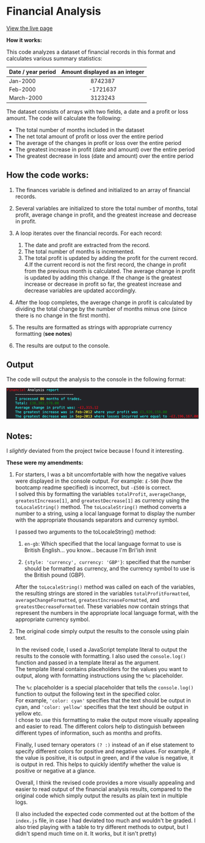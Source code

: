 # Financial Analysis

[View the live page](https://drgunbot.github.io/Console-Finances/)  

**How it works:**  

This code analyzes a dataset of financial records in this format and calculates various summary statistics:

| Date / year period  | Amount displayed as an integer |
| ------------- |:----------:|
| Jan-2000      | 8742387    |
| Feb-2000      | -1721637   |
| March-2000    | 3123243    |

The dataset consists of arrays with two fields, a date and a profit or loss amount. The code will calculate the following:

* The total number of months included in the dataset
* The net total amount of profit or loss over the entire period
* The average of the changes in profit or loss over the entire period
* The greatest increase in profit (date and amount) over the entire period
* The greatest decrease in loss (date and amount) over the entire period

## How the code works:

1. The finances variable is defined and initialized to an array of financial records.

2. Several variables are initialized to store the total number of months, total profit, average change in profit, and the greatest increase and decrease in profit.

3. A loop iterates over the financial records. For each record:
    1. The date and profit are extracted from the record.
    2. The total number of months is incremented.
    3. The total profit is updated by adding the profit for the current record.
    4.If the current record is not the first record, the change in profit from the previous month is calculated. The average change in profit is updated by adding this change. If the change is the greatest increase or decrease in profit so far, the greatest increase and decrease variables are updated accordingly.
    
4. After the loop completes, the average change in profit is calculated by dividing the total change by the number of months minus one (since there is no change in the first month).

5. The results are formatted as strings with appropriate currency formatting
(**see notes**)
6. The results are output to the console.

## Output
The code will output the analysis to the console in the following format:  
  
![alt text for screen readers](./images/consoleoutput.png "Text to show on mouseover")
## Notes:
I *slightly* deviated from the project twice because I found it interesting.

**These were my amendments:**

1) For starters, I was a bit uncomfortable with how the negative values were displayed in the console output. For example: 
  `£-500` (how the bootcamp readme specified) is incorrect, but `-£500` is correct.  
  I solved this by formatting the variables `totalProfit`, `averageChange`, `greatestIncrease[1]`, and `greatestDecrease[1]` as currency using the `toLocaleString()` method. 
  The `toLocaleString()` method converts a number to a string, using a local language format to display the number with the appropriate thousands separators and currency symbol.

    I passed two arguments to the toLocaleString() method:
    1. `en-gb`: Which specified that the local language format to use is British English... you know... because I'm Bri'ish innit  

    2. `{style: 'currency', currency: 'GBP'}`: specified that the number should be formatted as currency, and the currency symbol to use is the British pound (GBP).  

    After the `toLocaleString()` method was called on each of the variables, the resulting strings are stored in the variables `totalProfitFormatted`, `averageChangeFormatted`, `greatestIncreaseFormatted`, and `greatestDecreaseFormatted`. These variables now contain strings that represent the numbers in the appropriate local language format, with the appropriate currency symbol.  

    
      
    
2) The original code simply output the results to the console using plain text.

    In the revised code, I used a JavaScript template literal to output the results to the console with formatting. I also used the `console.log()` function and passed in a template literal as the argument.  
    The template literal contains placeholders for the values you want to output, along with formatting instructions using the `%c` placeholder. 
 
    The `%c` placeholder is a special placeholder that tells the `console.log()` function to output the following text in the specified color.   
    For example, `'color: cyan'` specifies that the text should be output in cyan, and `'color: yellow'` specifies that the text should be output in yellow etc.  
    I chose to use this formatting to make the output more visually appealing and easier to read. The different colors help to distinguish between different types of information, such as months and profits.  
 
    Finally, I used ternary operators `(? :)` instead of an if else statement to specify different colors for positive and negative values. For example, if the value is positive, it is output in green, and if the value is negative, it is output in red. This helps to quickly identify whether the value is positive or negative at a glance.

    Overall, I think the revised code provides a more visually appealing and easier to read output of the financial analysis results, compared to the original code which simply output the results as plain text in multiple logs.  
    
    (I also included the expected code commented out at the bottom of the `index.js` file, in case I had deviated too much and wouldn't be graded. I also tried playing with a table to try different methods to output, but I didn't spend much time on it. It works, but it isn't pretty)